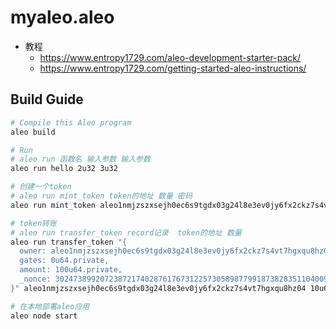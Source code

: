 # myaleo.aleo
- 教程
    - https://www.entropy1729.com/aleo-development-starter-pack/
    - https://www.entropy1729.com/getting-started-aleo-instructions/

## Build Guide


```bash
# Compile this Aleo program
aleo build

# Run
# aleo run 函数名 输入参数 输入参数
aleo run hello 2u32 3u32

# 创建一个token
# aleo run mint_token token的地址 数量 密码
aleo run mint_token aleo1nmjzszxsejh0ec6s9tgdx03g24l8e3ev0jy6fx2ckz7s4vt7hgxqu8hz04 100u64 3634422524977942384127113436866104517282080062207687912678345956934082270693field

# token转账
# aleo run transfer_token record记录  token的地址 数量
aleo run transfer_token "{
  owner: aleo1nmjzszxsejh0ec6s9tgdx03g24l8e3ev0jy6fx2ckz7s4vt7hgxqu8hz04.private,
  gates: 0u64.private,
  amount: 100u64.private,
  _nonce: 3024738992072387217402876176731225730589877991873828351104009809002984426287group.public
}" aleo1nmjzszxsejh0ec6s9tgdx03g24l8e3ev0jy6fx2ckz7s4vt7hgxqu8hz04 10u64

# 在本地部署aleo应用
aleo node start
```